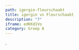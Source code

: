 ```yaml
---
path: igergin-fleurschaakt
title: igergin vs Fleurschaakt
description: "7"
iframe: edKKd1Vo
category: Groep A
---
```

.